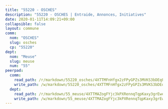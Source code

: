 ```yaml
---
title: "55220 - OSCHES"
description: "55220 - OSCHES | Entraide, Annonces, Initiatives"
date: 2020-01-11T14:09:21+09:00
collapsible: false
layout: commune
comm:
  nom: "OSCHES"
  slug: osches
  cp: "55220"
dept:
  nom: "Meuse"
  slug: meuse
  num: "55"
peerpad:
  comm:
    read_path: /r/markdown/55220_osches/4XTTMFnHfgx2zFPyGPZs3MVKS3bDEqFWXTgWeEQUsM2PWQQ5q
    write_path: /w/markdown/55220_osches/4XTTMFnHfgx2zFPyGPZs3MVKS3bDEqFWXTgWeEQUsM2PWQQ5q-K3TgUXNNfGbx6SRid73zL1rRg2mCcHVgRshmNbauzBoXfWvzQ4BKRvDdhTRVQRM9Tagp6whR6mkC5MfHZSKu6jxZb2hSdJaBY6WVCrVCn2Y2UGFmXXitG1bEezzk9T6anf95TMoq
  dept:
    read_path: /r/markdown/55_meuse/4XTTMAZogFYjc3kPXRennqTqpKaxy3grEwemFqg29rwkrPVit
    write_path: /w/markdown/55_meuse/4XTTMAZogFYjc3kPXRennqTqpKaxy3grEwemFqg29rwkrPVit-K3TgUKFK4U3KduRmUzLc9vHoSRQG77sF2Wbs3cyWXobZcgb6TfASJcGDPror5ZZanBF6Mpjeq1Ushd16Pu9ha9F7F38qzhQqES3b79Xt7LuU1tzmWNED66pWnroExmsHxWtFur2G
---
```


